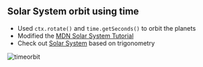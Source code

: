 ## Solar System orbit using time

- Used `ctx.rotate()` and `time.getSeconds()` to orbit the planets
- Modified the [MDN Solar System Tutorial](https://developer.mozilla.org/en-US/docs/Web/API/Canvas_API/Tutorial/Basic_animations)
- Check out [Solar System](https://github.com/joey-ful/SolarSystem) based on trigonometry

![timeorbit](https://user-images.githubusercontent.com/52592748/108841662-75f33600-761b-11eb-8e1f-e0504c9b7536.gif)